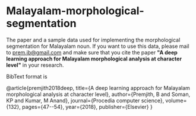 # Malayalam-morphological-segmentation
The paper and a sample data used for implementing the morphological segmentation for Malayalam noun. If you want to use this data, please mail to prem.jb@gmail.com and make sure that you cite the paper **"A deep learning approach for Malayalam morphological analysis at character level"** in your research.

BibText format is

@article{premjith2018deep,
  title={A deep learning approach for Malayalam morphological analysis at character level},
  author={Premjith, B and Soman, KP and Kumar, M Anand},
  journal={Procedia computer science},
  volume={132},
  pages={47--54},
  year={2018},
  publisher={Elsevier}
}
